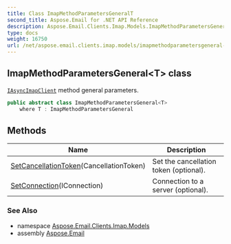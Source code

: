 ```yaml
---
title: Class ImapMethodParametersGeneralT
second_title: Aspose.Email for .NET API Reference
description: Aspose.Email.Clients.Imap.Models.ImapMethodParametersGeneral1T class. IAsyncImapClient method general parameters
type: docs
weight: 16750
url: /net/aspose.email.clients.imap.models/imapmethodparametersgeneral-1/
---
```

## ImapMethodParametersGeneral&lt;T&gt; class

[`IAsyncImapClient`](../../aspose.email.clients.imap/iasyncimapclient/) method general parameters.

```csharp
public abstract class ImapMethodParametersGeneral<T>
    where T : ImapMethodParametersGeneral
```

## Methods

| Name | Description |
| --- | --- |
| [SetCancellationToken](../../aspose.email.clients.imap.models/imapmethodparametersgeneral-1/setcancellationtoken/)(CancellationToken) | Set the cancellation token (optional). |
| [SetConnection](../../aspose.email.clients.imap.models/imapmethodparametersgeneral-1/setconnection/)(IConnection) | Connection to a server (optional). |

### See Also

* namespace [Aspose.Email.Clients.Imap.Models](../../aspose.email.clients.imap.models/)
* assembly [Aspose.Email](../../)



